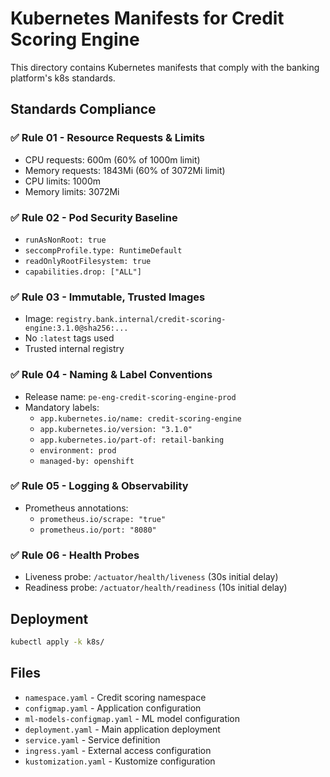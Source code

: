 # Kubernetes Manifests for Credit Scoring Engine

This directory contains Kubernetes manifests that comply with the banking platform's k8s standards.

## Standards Compliance

### ✅ Rule 01 - Resource Requests & Limits
- CPU requests: 600m (60% of 1000m limit)
- Memory requests: 1843Mi (60% of 3072Mi limit)
- CPU limits: 1000m
- Memory limits: 3072Mi

### ✅ Rule 02 - Pod Security Baseline
- `runAsNonRoot: true`
- `seccompProfile.type: RuntimeDefault`
- `readOnlyRootFilesystem: true`
- `capabilities.drop: ["ALL"]`

### ✅ Rule 03 - Immutable, Trusted Images
- Image: `registry.bank.internal/credit-scoring-engine:3.1.0@sha256:...`
- No `:latest` tags used
- Trusted internal registry

### ✅ Rule 04 - Naming & Label Conventions
- Release name: `pe-eng-credit-scoring-engine-prod`
- Mandatory labels:
  - `app.kubernetes.io/name: credit-scoring-engine`
  - `app.kubernetes.io/version: "3.1.0"`
  - `app.kubernetes.io/part-of: retail-banking`
  - `environment: prod`
  - `managed-by: openshift`

### ✅ Rule 05 - Logging & Observability
- Prometheus annotations:
  - `prometheus.io/scrape: "true"`
  - `prometheus.io/port: "8080"`

### ✅ Rule 06 - Health Probes
- Liveness probe: `/actuator/health/liveness` (30s initial delay)
- Readiness probe: `/actuator/health/readiness` (10s initial delay)

## Deployment

```bash
kubectl apply -k k8s/
```

## Files

- `namespace.yaml` - Credit scoring namespace
- `configmap.yaml` - Application configuration
- `ml-models-configmap.yaml` - ML model configuration
- `deployment.yaml` - Main application deployment
- `service.yaml` - Service definition
- `ingress.yaml` - External access configuration
- `kustomization.yaml` - Kustomize configuration
